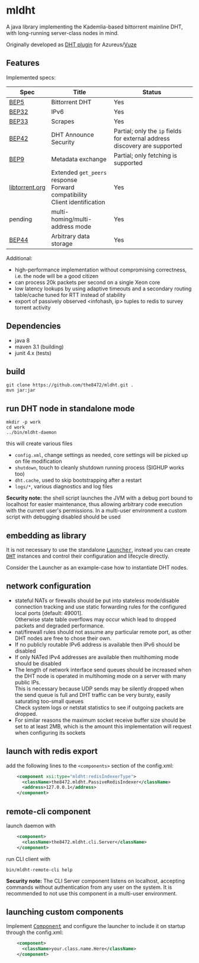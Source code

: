 # mldht

A java library implementing the Kademlia-based bittorrent mainline DHT, with long-running server-class nodes in mind.

Originally developed as [DHT plugin](http://azsmrc.sourceforge.net/index.php?action=plugin-mldht) for Azureus/[Vuze](http://dev.vuze.com/)

## Features

Implemented specs:

| Spec | Title | Status |
|------|-------|--------|
|[BEP5](http://bittorrent.org/beps/bep_0005.html)|Bittorrent DHT| Yes |
|[BEP32](http://bittorrent.org/beps/bep_0032.html)|IPv6| Yes |
|[BEP33](http://bittorrent.org/beps/bep_0033.html)|Scrapes| Yes |
|[BEP42](http://bittorrent.org/beps/bep_0042.html)|DHT Announce Security| Partial; only the `ip` fields for external address discovery are supported |
|[BEP9](http://bittorrent.org/beps/bep_0009.html)|Metadata exchange| Partial; only fetching is supported |
|[libtorrent.org](http://www.libtorrent.org/dht_extensions.html)| Extended `get_peers` response<br> Forward compatibility<br> Client identification|Yes|
|pending|multi-homing/multi-address mode|Yes|
|[BEP44](http://bittorrent.org/beps/bep_0044.html)|Arbitrary data storage|Yes| 

Additional:

- high-performance implementation without compromising correctness, i.e. the node will be a good citizen
 - can process 20k packets per second on a single Xeon core
- low latency lookups by using adaptive timeouts and a secondary routing table/cache tuned for RTT instead of stability
- export of passively observed \<infohash, ip\> tuples to redis to survey torrent activity

## Dependencies

- java 8
- maven 3.1 (building)
- junit 4.x (tests)

## build

    git clone https://github.com/the8472/mldht.git .
    mvn jar:jar

## run DHT node in standalone mode

    mkdir -p work
    cd work
    ../bin/mldht-daemon
    
this will create various files
- `config.xml`, change settings as needed, core settings will be picked up on file modification
- `shutdown`, touch to cleanly shutdown running process (SIGHUP works too)
- `dht.cache`, used to skip bootstrapping after a restart
- `logs/*`, various diagnostics and log files

**Security note:** the shell script launches the JVM with a debug port bound to localhost for easier maintenance, thus allowing arbitrary code execution with the current user's permissions. In a multi-user environment a custom script with debugging disabled should be used    

## embedding as library

It is not necessary to use the standalone [<tt>Launcher</tt>](src/the8472/mldht/Launcher.java), instead you can create [<tt>DHT</tt>](src/lbms/plugins/mldht/kad/DHT.java) instances and control their configuration and lifecycle directly.

Consider the Launcher as an example-case how to instantiate DHT nodes.


## network configuration

* stateful NATs or firewalls should be put into stateless mode/disable connection tracking and use static forwarding rules for the configured local ports [default: 49001].<br>Otherwise state table overflows may occur which lead to dropped packets and degraded performance.
* nat/firewall rules should not assume any particular remote port, as other DHT nodes are free to chose their own.
* If no publicly routable IPv6 address is available then IPv6 should be disabled
* If only NATed IPv4 addresses are available then multihoming mode should be disabled
* The length of network interface send queues should be increased when the DHT node is operated in multihoming mode on a server with many public IPs.<br>This is necessary because UDP sends may be silently dropped when the send queue is full and DHT traffic can be very bursty, easily saturating too-small queues<br>Check system logs or netstat statistics to see if outgoing packets are dropped.
* For similar reasons the maximum socket receive buffer size should be set to at least 2MB, which is the amount this implementation will request when configuring its sockets

## launch with redis export

add the following lines to the `<components>` section of the config.xml:

```xml
    <component xsi:type="mldht:redisIndexerType">
      <className>the8472.mldht.PassiveRedisIndexer</className>
      <address>127.0.0.1</address>
    </component>
```

## remote-cli component

launch daemon with

```xml
    <component>
      <className>the8472.mldht.cli.Server</className>
    </component>
```

run CLI client with

```
bin/mldht-remote-cli help
```

**Security note:** The CLI Server component listens on localhost, accepting commands without authentication from any user on the system. It is recommended to not use this component in a multi-user environment. 


## launching custom components

Implement [<tt>Component</tt>](src/the8472/mldht/Component.java) and configure the launcher to include it on startup through the config.xml:
	
```xml
    <component>
      <className>your.class.name.Here</className>
    </component>
```